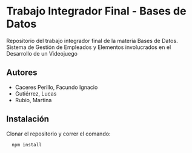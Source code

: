 # Trabajo Integrador Final - Bases de Datos

Repositorio del trabajo integrador final de la materia Bases de Datos. Sistema de Gestión de Empleados y Elementos involucrados en el Desarrollo de un Videojuego

## Autores

- Caceres Perillo, Facundo Ignacio
- Gutiérrez, Lucas
- Rubio, Martina

## Instalación

Clonar el repositorio y correr el comando:

```bash
  npm install
```
